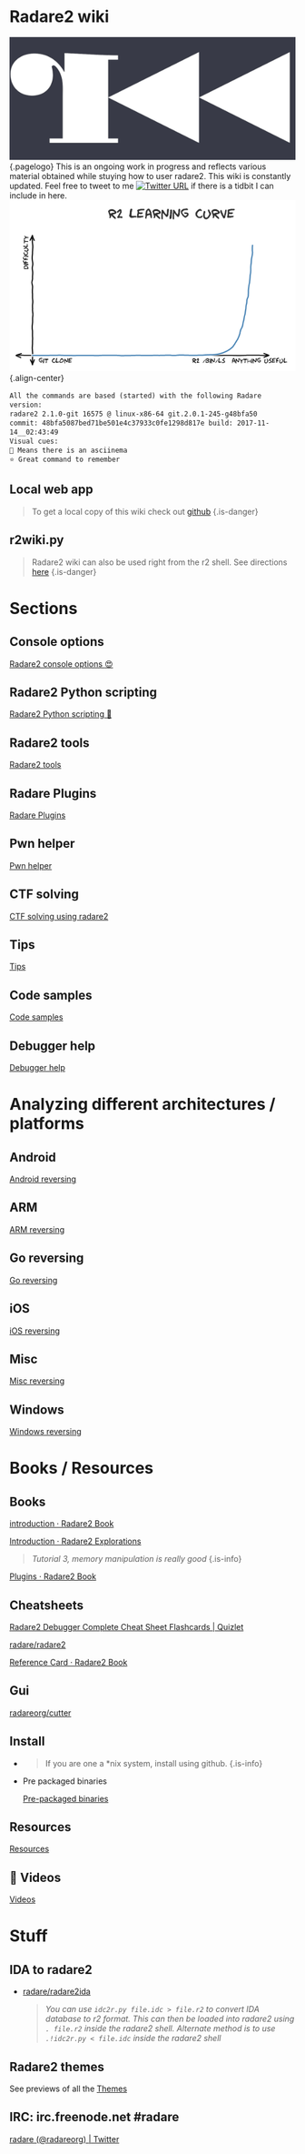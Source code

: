 # Radare2 wiki
![R 2 Logo 3](/uploads/r-2-logo-3.png "R 2 Logo 3"){.pagelogo}
This is an ongoing work in progress and reflects various material obtained while stuying how to user radare2. This wiki is constantly updated. Feel free to tweet to me [![Twitter URL](https://img.shields.io/twitter/url/http/shields.io.svg?style=social)](https://twitter.com/securisec) if there is a tidbit I can include in here.
![R 2 Learning Curve](/uploads/r-2-learning-curve.png "R 2 Learning Curve"){.align-center}

```text
All the commands are based (started) with the following Radare version:
radare2 2.1.0-git 16575 @ linux-x86-64 git.2.0.1-245-g48bfa50
commit: 48bfa5087bed71be501e4c37933c0fe1298d817e build: 2017-11-14__02:43:49
Visual cues:
🚀 Means there is an asciinema
⭐ Great command to remember
```


## Local web app
  > To get a local copy of this wiki check out [github](https://github.com/securisec/radare2_wiki) {.is-danger}
## r2wiki.py
  > Radare2 wiki can also be used right from the r2 shell. See directions [here](/home/r2wiki-python) {.is-danger}
# Sections

## Console options
[Radare2 console options :heart_eyes:](./Options)

## Radare2 Python scripting
[Radare2 Python scripting :snake:](./Radare2-Python-scripting)

## Radare2 tools
[Radare2 tools](./Radare2-tools)


## Radare Plugins
[Radare Plugins](./Radare-Plugins)


## Pwn helper
[Pwn helper](./Pwn-helper)


## CTF solving
[CTF solving using radare2](./CTF-solving-using-radare2)


## Tips
[Tips](./Tips)


## Code samples
[Code samples](./Code-samples)


## Debugger help
[Debugger help](./Debugger-help)


# Analyzing different architectures / platforms
## Android
[Android reversing](./analysis/android)

## ARM
[ARM reversing](./analysis/arm)

## Go reversing
[Go reversing](./analysis/go)

## iOS
[iOS reversing](./analysis/ios)

## Misc
[Misc reversing](./analysis/misc)

## Windows
[Windows reversing](./analysis/windows)

# Books / Resources

## Books

  [introduction · Radare2 Book](https://radare.gitbooks.io/radare2book/content/)

  [Introduction · Radare2 Explorations](https://monosource.gitbooks.io/radare2-explorations/content/)

   > _Tutorial 3, memory manipulation is really good_ {.is-info}

  [Plugins · Radare2 Book](https://radare.gitbooks.io/radare2book/content/plugins/plugins.html)

## Cheatsheets

  [Radare2 Debugger Complete Cheat Sheet Flashcards | Quizlet](https://quizlet.com/182492323/radare2-debugger-complete-cheat-sheet-flash-cards/)

  [radare/radare2](https://github.com/radare/radare2/blob/master/doc/intro.md)

  [Reference Card · Radare2 Book](https://radare.gitbooks.io/radare2book/content/refcard/intro.html)

## Gui

  [radareorg/cutter](https://github.com/radareorg/cutter)

## Install

  - > If you are one a *nix system, install using github. {.is-info}

  - Pre packaged binaries

    [Pre-packaged binaries](http://radare.mikelloc.com/get/)

## Resources
[Resources](/home/resources)

## 📼 Videos
[Videos](/home/videos)

# Stuff

## IDA to radare2

  - [radare/radare2ida](https://github.com/radare/radare2ida)

    > _You can use `idc2r.py file.idc > file.r2` to convert IDA database to r2 format. This can then be loaded into radare2 using `. file.r2` inside the radare2 shell. Alternate method is to use `.!idc2r.py < file.idc` inside the radare2 shell_

## Radare2 themes

  See previews of all the [Themes](./themes) 

## **IRC: irc.freenode.net #radare** 

[radare (@radareorg) | Twitter](https://twitter.com/radareorg)

